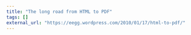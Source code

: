 ```yaml
---
title: "The long road from HTML to PDF"
tags: []
external_url: "https://eegg.wordpress.com/2010/01/17/html-to-pdf/"
---
```



